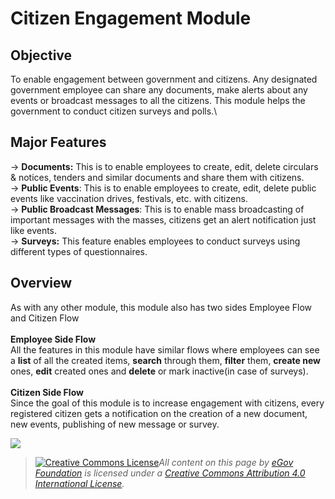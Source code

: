 # Citizen Engagement Module

## **Objective** <a href="#citizenengagementmodule-objective" id="citizenengagementmodule-objective"></a>

To enable engagement between government and citizens. Any designated government employee can share any documents, make alerts about any events or broadcast messages to all the citizens. This module helps the government to conduct citizen surveys and polls.\


## Major Features <a href="#citizenengagementmodule-toenableengagementbetweengovernmentandcitizens.anydesignatedgovernmentemploy" id="citizenengagementmodule-toenableengagementbetweengovernmentandcitizens.anydesignatedgovernmentemploy"></a>

→ **Documents:** This is to enable employees to create, edit, delete circulars & notices, tenders and similar documents and share them with citizens.\
→ **Public Events**: This is to enable employees to create, edit, delete public events like vaccination drives, festivals, etc. with citizens.\
→ **Public Broadcast Messages**: This is to enable mass broadcasting of important messages with the masses, citizens get an alert notification just like events.\
→ **Surveys:** This feature enables employees to conduct surveys using different types of questionnaires.

## Overview <a href="#citizenengagementmodule-overview" id="citizenengagementmodule-overview"></a>

As with any other module, this module also has two sides Employee Flow and Citizen Flow\
&#x20;  \
**Employee Side Flow**\
All the features in this module have similar flows where employees can see a **list** of all the created items, **search** through them, **filter** them, **create new** ones, **edit** created ones and **delete** or mark inactive(in case of surveys).\
\
**Citizen Side Flow**\
Since the goal of this module is to increase engagement with citizens, every registered citizen gets a notification on the creation of a new document, new events, publishing of new message or survey.

![](../../../.gitbook/assets/image2021-11-12\_13-25-43.png)



> [![Creative Commons License](https://i.creativecommons.org/l/by/4.0/80x15.png)_​_](http://creativecommons.org/licenses/by/4.0/)_All content on this page by_ [_eGov Foundation_](https://egov.org.in/) _is licensed under a_ [_Creative Commons Attribution 4.0 International License_](http://creativecommons.org/licenses/by/4.0/)_._
